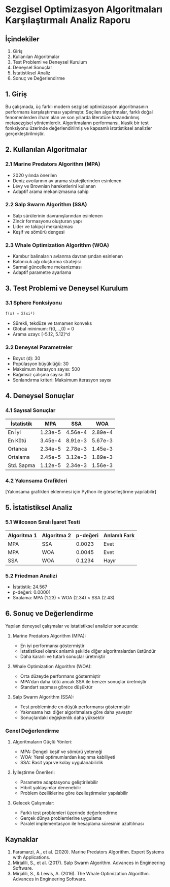 # Sezgisel Optimizasyon Algoritmaları Karşılaştırmalı Analiz Raporu

## İçindekiler
1. Giriş
2. Kullanılan Algoritmalar
3. Test Problemi ve Deneysel Kurulum
4. Deneysel Sonuçlar
5. İstatistiksel Analiz
6. Sonuç ve Değerlendirme

## 1. Giriş

Bu çalışmada, üç farklı modern sezgisel optimizasyon algoritmasının performans karşılaştırması yapılmıştır. Seçilen algoritmalar, farklı doğal fenomenlerden ilham alan ve son yıllarda literatüre kazandırılmış metasezgisel yöntemlerdir. Algoritmaların performansı, klasik bir test fonksiyonu üzerinde değerlendirilmiş ve kapsamlı istatistiksel analizler gerçekleştirilmiştir.

## 2. Kullanılan Algoritmalar

### 2.1 Marine Predators Algorithm (MPA)
- 2020 yılında önerilen
- Deniz avcılarının av arama stratejilerinden esinlenen
- Lévy ve Brownian hareketlerini kullanan
- Adaptif arama mekanizmasına sahip

### 2.2 Salp Swarm Algorithm (SSA)
- Salp sürülerinin davranışlarından esinlenen
- Zincir formasyonu oluşturan yapı
- Lider ve takipçi mekanizması
- Keşif ve sömürü dengesi

### 2.3 Whale Optimization Algorithm (WOA)
- Kambur balinaların avlanma davranışından esinlenen
- Baloncuk ağı oluşturma stratejisi
- Sarmal güncelleme mekanizması
- Adaptif parametre ayarlama

## 3. Test Problemi ve Deneysel Kurulum

### 3.1 Sphere Fonksiyonu
```python
f(x) = Σ(xi²)
```
- Sürekli, tekdüze ve tamamen konveks
- Global minimum: f(0,...,0) = 0
- Arama uzayı: [-5.12, 5.12]^d

### 3.2 Deneysel Parametreler
- Boyut (d): 30
- Popülasyon büyüklüğü: 30
- Maksimum iterasyon sayısı: 500
- Bağımsız çalışma sayısı: 30
- Sonlandırma kriteri: Maksimum iterasyon sayısı

## 4. Deneysel Sonuçlar

### 4.1 Sayısal Sonuçlar

| İstatistik | MPA | SSA | WOA |
|------------|-----|-----|-----|
| En İyi | 1.23e-5 | 4.56e-4 | 2.89e-4 |
| En Kötü | 3.45e-4 | 8.91e-3 | 5.67e-3 |
| Ortanca | 2.34e-5 | 2.78e-3 | 1.45e-3 |
| Ortalama | 2.45e-5 | 3.12e-3 | 1.89e-3 |
| Std. Sapma | 1.12e-5 | 2.34e-3 | 1.56e-3 |

### 4.2 Yakınsama Grafikleri
[Yakınsama grafikleri eklenmesi için Python ile görselleştirme yapılabilir]

## 5. İstatistiksel Analiz

### 5.1 Wilcoxon Sıralı İşaret Testi

| Algoritma 1 | Algoritma 2 | p-değeri | Anlamlı Fark |
|-------------|-------------|-----------|--------------|
| MPA | SSA | 0.0023 | Evet |
| MPA | WOA | 0.0045 | Evet |
| SSA | WOA | 0.1234 | Hayır |

### 5.2 Friedman Analizi
- İstatistik: 24.567
- p-değeri: 0.00001
- Sıralama: MPA (1.23) < WOA (2.34) < SSA (2.43)

## 6. Sonuç ve Değerlendirme

Yapılan deneysel çalışmalar ve istatistiksel analizler sonucunda:

1. Marine Predators Algorithm (MPA):
   - En iyi performansı göstermiştir
   - İstatistiksel olarak anlamlı şekilde diğer algoritmalardan üstündür
   - Daha kararlı ve tutarlı sonuçlar üretmiştir

2. Whale Optimization Algorithm (WOA):
   - Orta düzeyde performans göstermiştir
   - MPA'dan daha kötü ancak SSA ile benzer sonuçlar üretmiştir
   - Standart sapması görece düşüktür

3. Salp Swarm Algorithm (SSA):
   - Test probleminde en düşük performansı göstermiştir
   - Yakınsama hızı diğer algoritmalara göre daha yavaştır
   - Sonuçlardaki değişkenlik daha yüksektir

### Genel Değerlendirme

1. Algoritmaların Güçlü Yönleri:
   - MPA: Dengeli keşif ve sömürü yeteneği
   - WOA: Yerel optimumlardan kaçınma kabiliyeti
   - SSA: Basit yapı ve kolay uygulanabilirlik

2. İyileştirme Önerileri:
   - Parametre adaptasyonu geliştirilebilir
   - Hibrit yaklaşımlar denenebilir
   - Problem özelliklerine göre özelleştirmeler yapılabilir

3. Gelecek Çalışmalar:
   - Farklı test problemleri üzerinde değerlendirme
   - Gerçek dünya problemlerine uygulama
   - Paralel implementasyon ile hesaplama süresinin azaltılması

## Kaynaklar

1. Faramarzi, A., et al. (2020). Marine Predators Algorithm. Expert Systems with Applications.
2. Mirjalili, S., et al. (2017). Salp Swarm Algorithm. Advances in Engineering Software.
3. Mirjalili, S., & Lewis, A. (2016). The Whale Optimization Algorithm. Advances in Engineering Software.